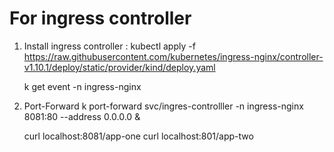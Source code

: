 For ingress controller 
======================

1. Install ingress controller :
   kubectl apply -f https://raw.githubusercontent.com/kubernetes/ingress-nginx/controller-v1.10.1/deploy/static/provider/kind/deploy.yaml

   k get event -n ingress-nginx
2. Port-Forward
    k port-forward svc/ingres-controlller -n ingress-nginx 8081:80 --address 0.0.0.0 &


   curl localhost:8081/app-one
   curl localhost:801/app-two

